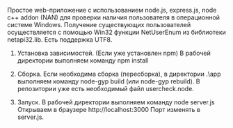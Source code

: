 Простое web-приложение с использованием node.js, express.js, node c++ addon (NAN) для проверки наличия пользователя в операционной системе Windows. Получение существующих пользователей осуществляется с помощью Win32 функции NetUserEnum из библиотеки netapi32.lib. Есть поддержка UTF8.

1. Установка зависимостей.
(Если уже установлен npm) В рабочей директории выполняем команду npm install

2. Сборка.
Если необходима сборка (пересборка), в директории .\app выполняем команду node-gyp build (или node-gyp rebuild). В репозитории уже есть необходимый файл usercheck.node.

3. Запуск.
В рабочей директории выполняем команду node server.js
Открываем в браузере http://localhost:3000
Порт изменять в server.js.
